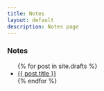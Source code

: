 ```yaml
---
title: Notes
layout: default
description: Notes page
---
```


### Notes

<div class="post-list">
<ul>
  {% for post in site.drafts %}
    <li>
      <a href="{{ post.url | prepend: site.baseurl }}">{{ post.title }}</a>
    </li>
  {% endfor %}
</ul>
</div>
